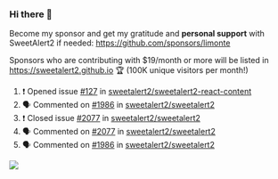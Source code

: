 ### Hi there 👋

Become my sponsor and get my gratitude and **personal support** with SweetAlert2 if needed: https://github.com/sponsors/limonte

Sponsors who are contributing with $19/month or more will be listed in https://sweetalert2.github.io 🏆 (100K unique visitors per month!)

<!--START_SECTION:activity-->
1. ❗️ Opened issue [#127](https://github.com/sweetalert2/sweetalert2-react-content/issues/127) in [sweetalert2/sweetalert2-react-content](https://github.com/sweetalert2/sweetalert2-react-content)
2. 🗣 Commented on [#1986](https://github.com/sweetalert2/sweetalert2/issues/1986) in [sweetalert2/sweetalert2](https://github.com/sweetalert2/sweetalert2)
3. ❗️ Closed issue [#2077](https://github.com/sweetalert2/sweetalert2/issues/2077) in [sweetalert2/sweetalert2](https://github.com/sweetalert2/sweetalert2)
4. 🗣 Commented on [#2077](https://github.com/sweetalert2/sweetalert2/issues/2077) in [sweetalert2/sweetalert2](https://github.com/sweetalert2/sweetalert2)
5. 🗣 Commented on [#1986](https://github.com/sweetalert2/sweetalert2/issues/1986) in [sweetalert2/sweetalert2](https://github.com/sweetalert2/sweetalert2)
<!--END_SECTION:activity-->

![](https://github-readme-stats.vercel.app/api?username=limonte&theme=vue&show_icons=true)
